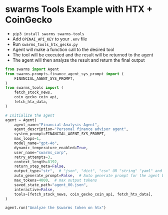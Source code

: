 # swarms Tools Example with HTX + CoinGecko

- `pip3 install swarms swarms-tools`
- Add `OPENAI_API_KEY` to your `.env` file
- Run `swarms_tools_htx_gecko.py`
- Agent will make a function call to the desired tool
- The tool will be executed and the result will be returned to the agent
- The agent will then analyze the result and return the final output

```python
from swarms import Agent
from swarms.prompts.finance_agent_sys_prompt import (
    FINANCIAL_AGENT_SYS_PROMPT,
)
from swarms_tools import (
    fetch_stock_news,
    coin_gecko_coin_api,
    fetch_htx_data,
)

# Initialize the agent
agent = Agent(
    agent_name="Financial-Analysis-Agent",
    agent_description="Personal finance advisor agent",
    system_prompt=FINANCIAL_AGENT_SYS_PROMPT,
    max_loops=1,
    model_name="gpt-4o",
    dynamic_temperature_enabled=True,
    user_name="swarms_corp",
    retry_attempts=3,
    context_length=8192,
    return_step_meta=False,
    output_type="str",  # "json", "dict", "csv" OR "string" "yaml" and
    auto_generate_prompt=False,  # Auto generate prompt for the agent based on name, description, and system prompt, task
    max_tokens=4000,  # max output tokens
    saved_state_path="agent_00.json",
    interactive=False,
    tools=[fetch_stock_news, coin_gecko_coin_api, fetch_htx_data],
)

agent.run("Analyze the $swarms token on htx")
```
